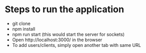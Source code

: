 # Steps to run the application
- git clone <repo name>
- npm install
- npm run start (this would start the server for sockets)
- Open http://localhost:3000/ in the browser
- To add users/clients, simply open another tab with same URL